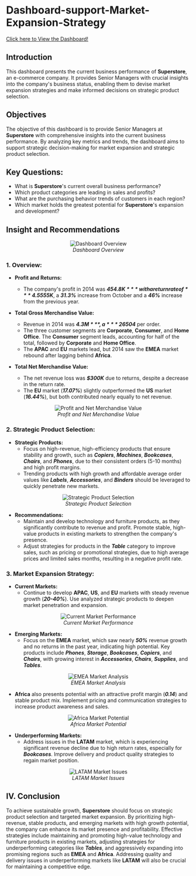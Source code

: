 # Dashboard-support-Market-Expansion-Strategy

<a href="https://project.novypro.com/qDwtKS" target="_blank"> Click here to View the Dashboard!</a>

## Introduction
This dashboard presents the current business performance of **Superstore**, an e-commerce company. It provides Senior Managers with crucial insights into the company's business status, enabling them to devise market expansion strategies and make informed decisions on strategic product selection.

## Objectives
The objective of this dashboard is to provide Senior Managers at **Superstore** with comprehensive insights into the current business performance. By analyzing key metrics and trends, the dashboard aims to support strategic decision-making for market expansion and strategic product selection.

## Key Questions:
- What is **Superstore**'s current overall business performance?
- Which product categories are leading in sales and profits?
- What are the purchasing behavior trends of customers in each region?
- Which market holds the greatest potential for **Superstore**'s expansion and development?

## Insight and Recommendations

<p align="center">
  <img src="https://github.com/thanhloc81/Dashboard-support-Market-Expansion-Strategy/assets/151768013/03dc983f-c119-42e8-89dd-aa129e2d9208" alt="Dashboard Overview">
  <br><em>Dashboard Overview</em>
</p>

### 1. Overview:
- **Profit and Returns:** 
  - The company's profit in 2014 was ***$454.8K*** with a return rate of ***4.5%***. Revenue saw rapid growth in Q1 and Q2, peaking in November with ***$555K***, a ***31.3%*** increase from October and a ***46%*** increase from the previous year.
  
- **Total Gross Merchandise Value:**
  - Revenue in 2014 was ***$4.3M***, a ***26%*** increase from the previous year, with ***8,530*** orders averaging ***$504*** per order.
  - The three customer segments are **Corporate**, **Consumer**, and **Home Office**. The **Consumer** segment leads, accounting for half of the total, followed by **Corporate** and **Home Office**.
  - The **APAC** and **EU** markets lead, but 2014 saw the **EMEA** market rebound after lagging behind **Africa**.

- **Total Net Merchandise Value:**
  - The net revenue loss was ***$300K*** due to returns, despite a decrease in the return rate.
  - The **EU** market (***17.07%***) slightly outperformed the **US** market (***16.44%***), but both contributed nearly equally to net revenue.

<p align="center">
  <img src="https://github.com/thanhloc81/Dashboard-support-Market-Expansion-Strategy/assets/151768013/0dc28e55-92a0-4431-bcc7-6bca5c96d140" alt="Profit and Net Merchandise Value">
  <br><em>Profit and Net Merchandise Value</em>
</p>

### 2. Strategic Product Selection:

- **Strategic Products:**
  - Focus on high-revenue, high-efficiency products that ensure stability and growth, such as **_Copiers_**, **_Machines_**, **_Bookcases_**, **_Chairs_**, and **_Phones_**, due to their consistent orders (5-10 months) and high profit margins.
  - Trending products with high growth and affordable average order values like **_Labels_**, **_Accessories_**, and **_Binders_** should be leveraged to quickly penetrate new markets.

<p align="center">
  <img src="https://github.com/thanhloc81/Dashboard-support-Market-Expansion-Strategy/assets/151768013/ed317c8c-cc59-46a4-9c99-8928e5c1b83c" alt="Strategic Product Selection">
  <br><em>Strategic Product Selection</em>
</p>

- **Recommendations:**
  - Maintain and develop technology and furniture products, as they significantly contribute to revenue and profit. Promote stable, high-value products in existing markets to strengthen the company's presence.
  - Adjust strategies for products in the **_Table_** category to improve sales, such as pricing or promotional strategies, due to high average prices and limited sales months, resulting in a negative profit rate.

### 3. Market Expansion Strategy:
- **Current Markets:**
  - Continue to develop **APAC**, **US**, and **EU** markets with steady revenue growth (***20-40%***). Use analyzed strategic products to deepen market penetration and expansion.

<p align="center">
  <img src="https://github.com/thanhloc81/Dashboard-support-Market-Expansion-Strategy/assets/151768013/bc898989-e09c-4b94-82a0-188dac86a100" alt="Current Market Performance">
  <br><em>Current Market Performance</em>
</p>

- **Emerging Markets:**
  - Focus on the **EMEA** market, which saw nearly ***50%*** revenue growth and no returns in the past year, indicating high potential. Key products include **_Phones_**, **_Storage_**, **_Bookcases_**, **_Copiers_**, and **_Chairs_**, with growing interest in **_Accessories_**, **_Chairs_**, **_Supplies_**, and **_Tables_**.

<p align="center">
  <img src="https://github.com/thanhloc81/Dashboard-support-Market-Expansion-Strategy/assets/151768013/a2567863-9489-49e5-bcc5-0c70722d700e" alt="EMEA Market Analysis">
  <br><em>EMEA Market Analysis</em>
</p>
    
  - **Africa** also presents potential with an attractive profit margin (***0.14***) and stable product mix. Implement pricing and communication strategies to increase product awareness and sales.

<p align="center">
  <img src="https://github.com/thanhloc81/Dashboard-support-Market-Expansion-Strategy/assets/151768013/70d4ba9d-a930-4b16-b8af-08a649e41c72" alt="Africa Market Potential">
  <br><em>Africa Market Potential</em>
</p>

- **Underperforming Markets:**
  - Address issues in the **LATAM** market, which is experiencing significant revenue decline due to high return rates, especially for **_Bookcases_**. Improve delivery and product quality strategies to regain market position.

<p align="center">
  <img src="https://github.com/thanhloc81/Dashboard-support-Market-Expansion-Strategy/assets/151768013/66865fb7-8081-4468-a445-4ce7dc58e3f7" alt="LATAM Market Issues">
  <br><em>LATAM Market Issues</em>
</p>

## IV. Conclusion
To achieve sustainable growth, **Superstore** should focus on strategic product selection and targeted market expansion. By prioritizing high-revenue, stable products, and emerging markets with high growth potential, the company can enhance its market presence and profitability. Effective strategies include maintaining and promoting high-value technology and furniture products in existing markets, adjusting strategies for underperforming categories like **_Tables_**, and aggressively expanding into promising regions such as **EMEA** and **Africa**. Addressing quality and delivery issues in underperforming markets like **LATAM** will also be crucial for maintaining a competitive edge.
